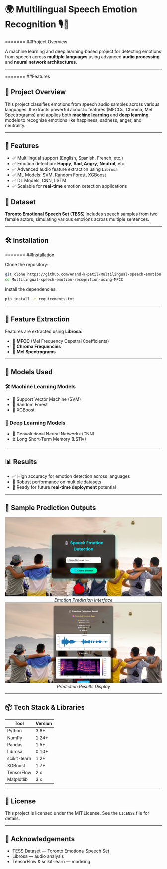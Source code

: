 # 🌍 Multilingual Speech Emotion Recognition 🎙️🧠
=======
##Project Overview

A machine learning and deep learning-based project for detecting emotions from speech across **multiple languages** using advanced **audio processing** and **neural network architectures**.

---
=======
##Features

## 📌 Project Overview

This project classifies emotions from speech audio samples across various languages. It extracts powerful acoustic features (MFCCs, Chroma, Mel Spectrograms) and applies both **machine learning** and **deep learning** models to recognize emotions like happiness, sadness, anger, and neutrality.

---

## 🚀 Features

* ✅ Multilingual support (English, Spanish, French, etc.)
* ✅ Emotion detection: **Happy**, **Sad**, **Angry**, **Neutral**, etc.
* ✅ Advanced audio feature extraction using `Librosa`
* ✅ ML Models: SVM, Random Forest, XGBoost
* ✅ DL Models: CNN, LSTM
* ✅ Scalable for **real-time** emotion detection applications

## 📂 Dataset

**Toronto Emotional Speech Set (TESS)**
  Includes speech samples from two female actors, simulating various emotions across multiple sentences.

---

## 🛠️ Installation
=======
##Installation

Clone the repository:

```bash
git clone https://github.com/Anand-b-patil/Multilingual-speech-emotion-recognition-using-MFCC.git
cd Multilingual-speech-emotion-recognition-using-MFCC
```

Install the dependencies:

```bash
pip install -r requirements.txt
```

---

## 🎼 Feature Extraction

Features are extracted using **Librosa**:

* 🎵 **MFCC** (Mel Frequency Cepstral Coefficients)
* 🎼 **Chroma Frequencies**
* 🌈 **Mel Spectrograms**

---

## 🧠 Models Used

### 🛠 Machine Learning Models

* 🔹 Support Vector Machine (SVM)
* 🔹 Random Forest
* 🔹 XGBoost

### 🤖 Deep Learning Models

* 🧱 Convolutional Neural Networks (CNN)
* ⏳ Long Short-Term Memory (LSTM)

---

## 📊 Results

* ✅ High accuracy for emotion detection across languages
* 🔬 Robust performance on multiple datasets
* 🚀 Ready for future **real-time deployment** potential

---

## 🎯 Sample Prediction Outputs

<div align="center">
  <img src="static/home_page.png" alt="Home Page" width="600"/>
  <br/>
  <em>Emotion Prediction Interface</em>
</div>

<div align="center">
  <img src="static/result_page.png" alt="Result Page" width="600"/>
  <br/>
  <em>Prediction Results Display</em>
</div>

---

## 📦 Tech Stack & Libraries

| Tool         | Version |
| ------------ | ------- |
| Python       | 3.8+    |
| NumPy        | 1.24+   |
| Pandas       | 1.5+    |
| Librosa      | 0.10+   |
| scikit-learn | 1.2+    |
| XGBoost      | 1.7+    |
| TensorFlow   | 2.x     |
| Matplotlib   | 3.x     |

---

## 📜 License

This project is licensed under the MIT License. See the `LICENSE` file for details.

---

## 🙌 Acknowledgements

* TESS Dataset — Toronto Emotional Speech Set
* Librosa — audio analysis
* TensorFlow & scikit-learn — modeling

````
